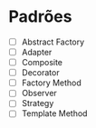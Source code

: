 # Padrões
-[ ] Abstract Factory <br>
-[ ] Adapter<br>
-[ ] Composite <br>
-[ ] Decorator <br>
-[ ] Factory Method<br> 
-[ ] Observer<br>
-[ ] Strategy<br>
-[ ] Template Method<br>
